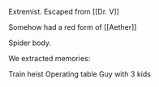 Extremist. Escaped from [[Dr. V]]

Somehow had a red form of [[Aether]] 

Spider body.

We extracted memories:

Train heist
Operating table
Guy with 3 kids
